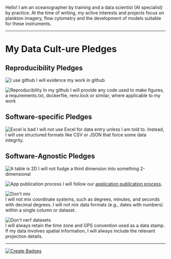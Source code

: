 Hello! I am an oceanographer by training and a data scientist (AI specialist) by practice.
At the time of writing, my active interests and projects focus on plankton imagery, flow cytometry and the development of models suitable for these instruments.


---
# My Data Cult-ure Pledges

## **Reproducibility Pledges**

![I use github](https://img.shields.io/badge/I_use_github-FDAE00?style=flat&logo=github) 
  I will evidence my work in github

![Reproducibility](https://img.shields.io/badge/Reproducibility-03A9F4?style=flat&logo=github) 
  In my github I will provide any code used to make figures, a requirements.txt, dockerfile, renv.lock or similar, where applicable to my work



## **Software-specific Pledges**

![Excel is bad](https://img.shields.io/badge/Excel_is_bad.-8A2BE2?style=flat&logo=gitlfs) 
  I will not use Excel for data entry unless I am told to. Instead, I will use structured formats like CSV or JSON that force some data integrity.




## **Software-Agnostic Pledges**

![A table is 2D](https://img.shields.io/badge/A_table_is_2D-FDAE00?style=flat&logo=gitlfs) 
  I will not fudge a third dimension into something 2-dimensional

![App publication process](https://img.shields.io/badge/Application_publication_process-03A9F4?style=flat&logo=github) 
I will follow our [application publication process](https://cefas.sharepoint.com/sites/News/SitePages/Make-your-science-data-work-harder.aspx?web=1).

![Don't mix](https://img.shields.io/badge/No_Mixing_of_Coordinates-8BC34A?style=flat&logo=gitlfs)  
   I will not mix coordinate systems, such as degrees, minutes, and seconds with decimal degrees. I will not mix data formats (e.g., dates with numbers) within a single column or dataset.

![Don't nerf datasets](https://img.shields.io/badge/Include_Time_Zone_and_GPS-2196F3?style=flat&logo=gitlfs)  
I will always retain the time zone and GPS convention used as a data stamp. If my data involves spatial information, I will always include the relevant projection details.

---


[![Create Badges](https://img.shields.io/badge/Ask_me_for_info_or_see-shields.io-03A9F4?style=flat&logo=github)](https://shields.io)



